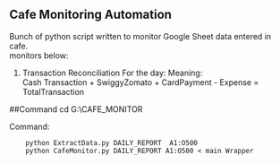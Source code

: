 ## Cafe Monitoring Automation
Bunch of python script written to monitor Google Sheet data entered in cafe. <br>
monitors below:
1. Transaction Reconciliation For the day: Meaning:<br>
Cash Transaction + SwiggyZomato + CardPayment - Expense = TotalTransaction


##Command
cd G:\CAFE_MONITOR

Command:
``` 
	python ExtractData.py DAILY_REPORT  A1:O500 
	python CafeMonitor.py DAILY_REPORT A1:O500 < main Wrapper
```
